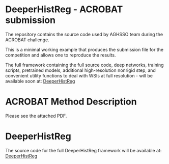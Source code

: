 # DeeperHistReg - ACROBAT submission

The repository contains the source code used by AGHSSO team during the ACROBAT challenge.

This is a minimal working example that produces the submission file for the competition and allows one to reproduce the results.

The full framework containing the full source code, deep networks, training scripts, pretrained models, additional high-resolution nonrigid step, and convenient utility functions to deal with WSIs at full resolution - will be available soon at:  [DeeperHistReg](https://github.com/MWod/DeeperHistReg)

# ACROBAT Method Description

Please see the attached PDF.

# DeeperHistReg

The source code for the full DeeperHistReg framework will be available at: [DeeperHistReg](https://github.com/MWod/DeeperHistReg)
